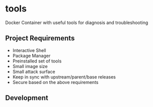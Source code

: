 # tools

Docker Container with useful tools for diagnosis and troubleshooting

## Project Requirements

- Interactive Shell
- Package Manager
- Preinstalled set of tools
- Small image size
- Small attack surface
- Keep in sync with upstream/parent/base releases
- Secure based on the above requirements

## Development
